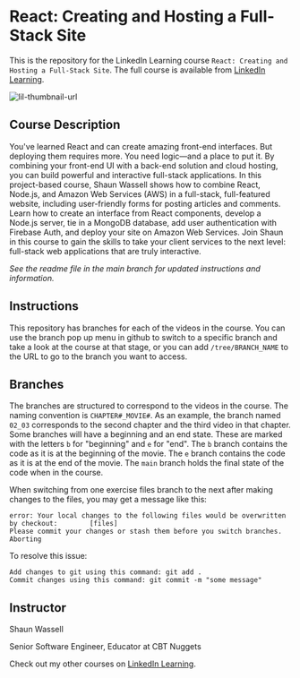 # React: Creating and Hosting a Full-Stack Site
This is the repository for the LinkedIn Learning course `React: Creating and Hosting a Full-Stack Site`. The full course is available from [LinkedIn Learning][lil-course-url].

![lil-thumbnail-url]

## Course Description

You've learned React and can create amazing front-end interfaces. But deploying them requires more. You need logic—and a place to put it. By combining your front-end UI with a back-end solution and cloud hosting, you can build powerful and interactive full-stack applications. In this project-based course, Shaun Wassell shows how to combine React, Node.js, and Amazon Web Services (AWS) in a full-stack, full-featured website, including user-friendly forms for posting articles and comments. Learn how to create an interface from React components, develop a Node.js server, tie in a MongoDB database, add user authentication with Firebase Auth, and deploy your site on Amazon Web Services. Join Shaun in this course to gain the skills to take your client services to the next level: full-stack web applications that are truly interactive.

_See the readme file in the main branch for updated instructions and information._
## Instructions
This repository has branches for each of the videos in the course. You can use the branch pop up menu in github to switch to a specific branch and take a look at the course at that stage, or you can add `/tree/BRANCH_NAME` to the URL to go to the branch you want to access.

## Branches
The branches are structured to correspond to the videos in the course. The naming convention is `CHAPTER#_MOVIE#`. As an example, the branch named `02_03` corresponds to the second chapter and the third video in that chapter. 
Some branches will have a beginning and an end state. These are marked with the letters `b` for "beginning" and `e` for "end". The `b` branch contains the code as it is at the beginning of the movie. The `e` branch contains the code as it is at the end of the movie. The `main` branch holds the final state of the code when in the course.

When switching from one exercise files branch to the next after making changes to the files, you may get a message like this:

    error: Your local changes to the following files would be overwritten by checkout:        [files]
    Please commit your changes or stash them before you switch branches.
    Aborting

To resolve this issue:
	
    Add changes to git using this command: git add .
	Commit changes using this command: git commit -m "some message"

## Instructor

Shaun Wassell

Senior Software Engineer, Educator at CBT Nuggets

                            

Check out my other courses on [LinkedIn Learning](https://www.linkedin.com/learning/instructors/shaun-wassell?u=104).

[0]: # (Replace these placeholder URLs with actual course URLs)

[lil-course-url]: https://www.linkedin.com/learning/react-creating-and-hosting-a-full-stack-site-24928483
[lil-thumbnail-url]: https://media.licdn.com/dms/image/v2/D560DAQEfNuCrg9Guag/learning-public-crop_675_1200/learning-public-crop_675_1200/0/1729814684031?e=2147483647&v=beta&t=r1ECRhP36-BCey_Ah1RHQnxPbNdZG6D5VeYUCEHqjdw


